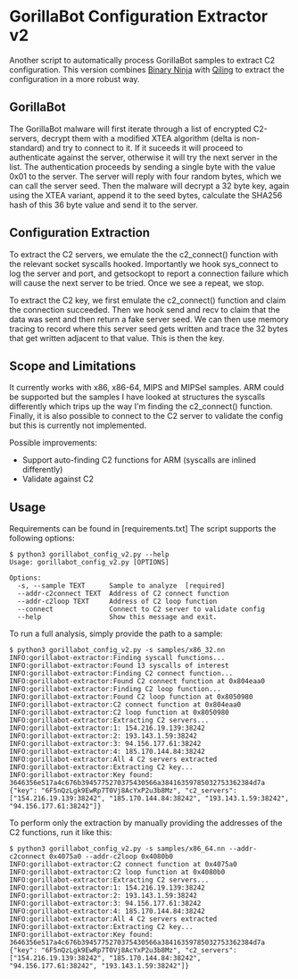 # GorillaBot Configuration Extractor v2

Another script to automatically process GorillaBot samples to extract C2 configuration.
This version combines [Binary Ninja](https://binary.ninja) with [Qiling](https://qiling.io)
to extract the configuration in a more robust way.

## GorillaBot

The GorillaBot malware will first iterate through a list of encrypted C2-servers,
decrypt them with a modified XTEA algorithm (delta is non-standard) and try to connect to it.
If it suceeds it will proceed to authenticate against the server,
otherwise it will try the next server in the list.
The authentication proceeds by sending a single byte with the value 0x01 to the server.
The server will reply with four random bytes, which we can call the server seed.
Then the malware will decrypt a 32 byte key, again using the XTEA variant, append it to the seed bytes,
calculate the SHA256 hash of this 36 byte value and send it to the server.

## Configuration Extraction

To extract the C2 servers, we emulate the the c2_connect() function with the relevant socket syscalls hooked.
Importantly we hook sys_connect to log the server and port, and getsockopt to report a connection failure
which will cause the next server to be tried. Once we see a repeat, we stop.

To extract the C2 key, we first emulate the c2_connect() function and claim the connection succeeded.
Then we hook send and recv to claim that the data was sent and then return a fake server seed.
We can then use memory tracing to record where this server seed gets written and
trace the 32 bytes that get written adjacent to that value. This is then the key.

## Scope and Limitations

It currently works with x86, x86-64, MIPS and MIPSel samples.
ARM could be supported but the samples I have looked at structures the 
syscalls differently which trips up the way I'm finding the c2_connect() function.
Finally, it is also possible to connect to the C2 server to validate the config but
this is currently not implemented.

Possible improvements:

- Support auto-finding C2 functions for ARM (syscalls are inlined differently)
- Validate against C2

## Usage

Requirements can be found in [requirements.txt]
The script supports the following options:

```
$ python3 gorillabot_config_v2.py --help
Usage: gorillabot_config_v2.py [OPTIONS]

Options:
  -s, --sample TEXT      Sample to analyze  [required]
  --addr-c2connect TEXT  Address of C2 connect function
  --addr-c2loop TEXT     Address of C2 loop function
  --connect              Connect to C2 server to validate config
  --help                 Show this message and exit.
```

To run a full analysis, simply provide the path to a sample:

```
$ python3 gorillabot_config_v2.py -s samples/x86_32.nn
INFO:gorillabot-extractor:Finding syscall functions...
INFO:gorillabot-extractor:Found 13 syscalls of interest
INFO:gorillabot-extractor:Finding C2 connect function...
INFO:gorillabot-extractor:Found C2 connect function at 0x804eaa0
INFO:gorillabot-extractor:Finding C2 loop function...
INFO:gorillabot-extractor:Found C2 loop function at 0x8050980
INFO:gorillabot-extractor:C2 connect function at 0x804eaa0
INFO:gorillabot-extractor:C2 loop function at 0x8050980
INFO:gorillabot-extractor:Extracting C2 servers...
INFO:gorillabot-extractor:1: 154.216.19.139:38242
INFO:gorillabot-extractor:2: 193.143.1.59:38242
INFO:gorillabot-extractor:3: 94.156.177.61:38242
INFO:gorillabot-extractor:4: 185.170.144.84:38242
INFO:gorillabot-extractor:All 4 C2 servers extracted
INFO:gorillabot-extractor:Extracting C2 key...
INFO:gorillabot-extractor:Key found: 3646356e517a4c676b3945775270375430566a38416359785032753362384d7a
{"key": "6F5nQzLgk9EwRp7T0Vj8AcYxP2u3b8Mz", "c2_servers": ["154.216.19.139:38242", "185.170.144.84:38242", "193.143.1.59:38242", "94.156.177.61:38242"]}
```

To perform only the extraction by manually providing the addresses of the C2 functions, run it like this:

```
$ python3 gorillabot_config_v2.py -s samples/x86_64.nn --addr-c2connect 0x4075a0 --addr-c2loop 0x4080b0
INFO:gorillabot-extractor:C2 connect function at 0x4075a0
INFO:gorillabot-extractor:C2 loop function at 0x4080b0
INFO:gorillabot-extractor:Extracting C2 servers...
INFO:gorillabot-extractor:1: 154.216.19.139:38242
INFO:gorillabot-extractor:2: 193.143.1.59:38242
INFO:gorillabot-extractor:3: 94.156.177.61:38242
INFO:gorillabot-extractor:4: 185.170.144.84:38242
INFO:gorillabot-extractor:All 4 C2 servers extracted
INFO:gorillabot-extractor:Extracting C2 key...
INFO:gorillabot-extractor:Key found: 3646356e517a4c676b3945775270375430566a38416359785032753362384d7a
{"key": "6F5nQzLgk9EwRp7T0Vj8AcYxP2u3b8Mz", "c2_servers": ["154.216.19.139:38242", "185.170.144.84:38242", "94.156.177.61:38242", "193.143.1.59:38242"]}
```

